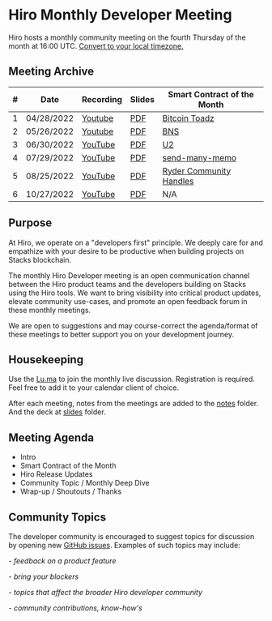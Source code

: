 # Hiro Monthly Developer Meeting

Hiro hosts a monthly community meeting on the fourth Thursday of the month at 16:00 UTC.
[Convert to your local timezone.](https://everytimezone.com/s/1f8e5e9a)

## Meeting Archive

| #           | Date        |  Recording  |   Slides    | Smart Contract of the Month |
| ----------- | ----------- | ----------- | ----------- | --------------------------- |
| 1           | 04/28/2022  | [Youtube](https://www.youtube.com/watch?v=8UkjTgBuyuM)      | [PDF](https://github.com/hirosystems/community-meeting/blob/main/slides/%231%2C%20April%2028%202022%20-%20Hiro%20Developer%20Community%20Meeting.pdf)       | [Bitcoin Toadz](https://youtu.be/YIEkSY7gz8A) |
| 2           | 05/26/2022  | [Youtube](https://www.youtube.com/watch?v=-dFC4Z32M5U)     | [PDF](https://github.com/hirosystems/community-meeting/blob/main/slides/%232%2C%20May%2026%202022%20-%20Hiro%20Developer%20Community%20Meeting.pdf)        | [BNS](https://www.youtube.com/watch?v=OCLrxFVUSCg) |
| 3           | 06/30/2022  |  [YouTube](https://youtu.be/1ISei6WPccg)  | [PDF](https://github.com/hirosystems/community-meeting/blob/d259c59fa9e6431e76b689cdc204894187551af7/slides/%233,%20June%2030%202022%20-%20Hiro%20Developer%20Community%20Meeting.pdf)| [U2](https://www.youtube.com/watch?v=Va-yb_pnN1I) |
| 4           | 07/29/2022  |  [YouTube](https://youtu.be/TWGn7ZKALa4)  | [PDF](https://github.com/hirosystems/community-meeting/blob/main/slides/%234%2C%20July%2029%202022%20-%20Hiro%20Developer%20Community%20Meeting.pdf)| [send-many-memo](https://youtu.be/6Cg00QkSN4w) |
| 5           | 08/25/2022  |  [YouTube](https://www.youtube.com/watch?v=XdXldweXY7Q)  | [PDF](https://github.com/hirosystems/community-meeting/blob/main/slides/%235%2C%20August%2025%202022%20-%20Hiro%20Developer%20Community%20Meeting.pdf)| [Ryder Community Handles](https://www.youtube.com/watch?v=RbDs92kXu-M) |
| 6           | 10/27/2022  |  [YouTube]()  | [PDF](https://github.com/hirosystems/community-meeting/blob/main/slides/%236%2C%20October%2027%202022%20-%20Hiro%20Developer%20Community%20Meeting.pdf)| N/A |

## Purpose

At Hiro, we operate on a "developers first" principle. We deeply care for and empathize with your desire to be productive when building projects on Stacks blockchain. 

The monthly Hiro Developer meeting is an open communication channel between the Hiro product teams and the developers building on Stacks using the Hiro tools. We want to bring visibility into critical product updates, elevate community use-cases, and promote an open feedback forum in these monthly meetings.

We are open to suggestions and may course-correct the agenda/format of these meetings to better support you on your development journey.

## Housekeeping

Use the [Lu.ma](https://lu.ma/hiro-monthly-dev-call) to join the monthly live discussion. Registration is required. Feel free to add it to your calendar client of choice.

After each meeting, notes from the meetings are added to the [notes](/notes/) folder. And the deck at [slides](/slides/) folder.

## Meeting Agenda

- Intro
- Smart Contract of the Month
- Hiro Release Updates
- Community Topic / Monthly Deep Dive
- Wrap-up / Shoutouts / Thanks

## Community Topics

The developer community is encouraged to suggest topics for discussion by opening new [GitHub issues](https://github.com/hirosystems/community-meeting/issues/new?assignees=&labels=&template=community_topic.md). Examples of such topics may include:

_- feedback on a product feature_

_- bring your blockers_

_- topics that affect the broader Hiro developer community_

_- community contributions, know-how's_




